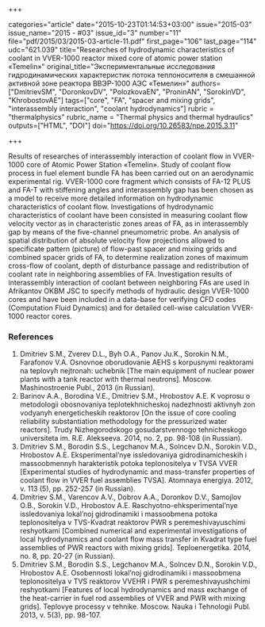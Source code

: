 +++

categories="article"
date="2015-10-23T01:14:53+03:00"
issue="2015-03"
issue_name="2015 - #03"
issue_id="3"
number="11"
file="pdf/2015/03/2015-03-article-11.pdf"
first_page="106"
last_page="114"
udc="621.039"
title="Researches of hydrodynamic characteristics of coolant in VVER-1000 reactor mixed core of atomic power station «Temelin»"
original_title="Экспериментальные исследования гидродинамических характеристик потока теплоносителя в смешанной активной зоне реактора ВВЭР-1000 АЭС «Темелин»"
authors=["DmitrievSM", "DoronkovDV", "PolozkovaEN", "ProninAN", "SorokinVD", "KhrobostovAE"]
tags=["core", "FA", "spacer and mixing grids", "interassembly interaction", "coolant hydrodynamics"]
rubric = "thermalphysics"
rubric_name = "Thermal physics and thermal hydraulics"
outputs=["HTML", "DOI"]
doi="https://doi.org/10.26583/npe.2015.3.11"

+++

Results of researches of interassembly interaction of coolant flow in VVER-1000 core of Atomic Power Station «Temelin». Study of coolant flow process in fuel element bundle FA has been carried out on an aerodynamic experimental rig. VVER-1000 core fragment which consists of FA-12 PLUS and FA-T with stiffening angles and interassembly gap has been chosen as a model to receive more detailed information on hydrodynamic characteristics of coolant flow. Investigations of hydrodynamic characteristics of coolant have been consisted in measuring coolant flow velocity vector as in characteristic zones areas of FA, as in interassembly gap by means of the five-channel pneumometric probe. An analysis of spatial distribution of absolute velocity flow projections allowed to specificate pattern (picture) of flow-past spacer and mixing grids and combined spacer grids of FA, to determine realization zones of maximum cross-flow of coolant, depth of disturbance passage and redistribution of coolant rate in neighboring assemblies of FA. Investigation results of interassembly interaction of coolant between neighboring FAs are used in Afrikantov OKBM JSC to specify methods of hydraulic design VVER-1000 cores and have been included in a data-base for verifying CFD codes (Computation Fluid Dynamics) and for detailed cell-wise calculation VVER-1000 reactor cores.

### References

1. Dmitriev S.M., Zverev D.L., Byh O.A., Panov Ju.K., Sorokin N.M., Farafonov V.A. Osnovnoe oborudovanie AEHS s korpusnymi reaktorami na teplovyh nejtronah: uchebnik [The main equipment of nuclear power plants with a tank reactor with thermal neutrons]. Moscow. Mashinostroenie Publ., 2013 (in Russian).
2. Barinov A.A., Borodina V.E., Dmitriev S.M., Hrobostov A.E. K voprosu o metodologii obosnovaniya teplotekhnicheskoj nadezhnosti aktivnyh zon vodyanyh energeticheskih reaktorov [On the issue of core cooling reliability substantiation methodology for the pressurized water reactors]. Trudy Nizhegorodskogo gosudarstvennogo tehnicheskogo universiteta im. R.E. Alekseeva. 2014, no. 2, pp. 98-108 (in Russian).
3. Dmitriev S.M., Borodin S.S., Legchanov M.A., Solncev D.N., Sorokin V.D., Hrobostov A.E. Eksperimental’nye issledovaniya gidrodinamicheskih i massoobmennyh harakteristik potoka teplonositelya v TVSA VVER [Experimental studies of hydrodynamic and mass-transfer properties of coolant flow in VVER fuel assemblies TVSA]. Atomnaya energiya. 2012, v. 113 (5), pp. 252-257 (in Russian).
4. Dmitriev S.M., Varencov A.V., Dobrov A.A., Doronkov D.V., Samojlov O.B., Sorokin V.D., Hrobostov A.E. Raschyotno-ehksperimental’nye issledovaniya lokal’noj gidrodinamiki i massoobmena potoka teplonositelya v TVS-Kvadrat reaktorov PWR s peremeshivayuschimi reshyotkami [Combined numerical and experimental investigations of local hydrodynamics and coolant flow mass transfer in Kvadrat type fuel assemblies of PWR reactors with mixing grids]. Teploenergetika. 2014, no. 8, pp. 20-27 (in Russian).
5. Dmitriev S.M., Borodin S.S., Legchanov M.A., Solncev D.N., Sorokin V.D., Hrobostov A.E. Osobennosti lokal’noj gidrodinamiki i massoobmena teplonositelya v TVS reaktorov VVEHR i PWR s peremeshivayushchimi reshyotkami [Features of local hydrodynamics and mass exchange of the heat-carrier in fuel rod assemblies of VVER and PWR with mixing grids]. Teplovye processy v tehnike. Moscow. Nauka i Tehnologii Publ. 2013, v. 5(3), pp. 98-107.
